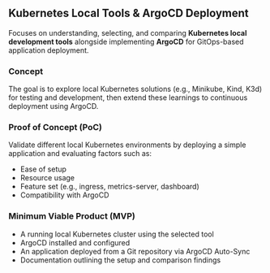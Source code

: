 ## Kubernetes Local Tools & ArgoCD Deployment

Focuses on understanding, selecting, and comparing **Kubernetes local development tools** alongside implementing **ArgoCD** for GitOps-based application deployment.

### Concept

The goal is to explore local Kubernetes solutions (e.g., Minikube, Kind, K3d) for testing and development, then extend these learnings to continuous deployment using ArgoCD.

### Proof of Concept (PoC)

Validate different local Kubernetes environments by deploying a simple application and evaluating factors such as:

* Ease of setup
* Resource usage
* Feature set (e.g., ingress, metrics-server, dashboard)
* Compatibility with ArgoCD

### Minimum Viable Product (MVP)

* A running local Kubernetes cluster using the selected tool
* ArgoCD installed and configured
* An application deployed from a Git repository via ArgoCD Auto-Sync
* Documentation outlining the setup and comparison findings

